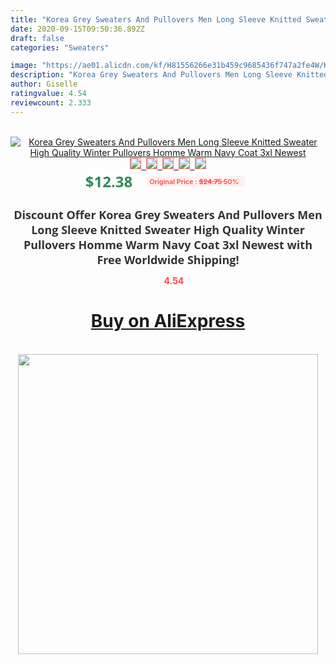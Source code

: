 ```yaml
---
title: "Korea Grey Sweaters And Pullovers Men Long Sleeve Knitted Sweater High Quality Winter Pullovers Homme Warm Navy Coat 3xl Newest"
date: 2020-09-15T09:50:36.892Z
draft: false
categories: "Sweaters"

image: "https://ae01.alicdn.com/kf/H81556266e31b459c9685436f747a2fe4W/Korea-Grey-Sweaters-And-Pullovers-Men-Long-Sleeve-Knitted-Sweater-High-Quality-Winter-Pullovers-Homme-Warm.jpg"
description: "Korea Grey Sweaters And Pullovers Men Long Sleeve Knitted Sweater High Quality Winter Pullovers Homme Warm Navy Coat 3xl Newest"
author: Giselle
ratingvalue: 4.54
reviewcount: 2.333
---
```

<br>
<div style="text-align: center;">
<a href="https://s.click.aliexpress.com/e/_A6p0qv" target="_blank" rel="nofollow noopener noreferrer"><img alt="Korea Grey Sweaters And Pullovers Men Long Sleeve Knitted Sweater High Quality Winter Pullovers Homme Warm Navy Coat 3xl Newest" class="magnifier-image" src="https://ae01.alicdn.com/kf/H81556266e31b459c9685436f747a2fe4W/Korea-Grey-Sweaters-And-Pullovers-Men-Long-Sleeve-Knitted-Sweater-High-Quality-Winter-Pullovers-Homme-Warm.jpg_640x640.jpg">
<br>
<img style="border:1px solid salmon" src="https://ae01.alicdn.com/kf/H81556266e31b459c9685436f747a2fe4W/Korea-Grey-Sweaters-And-Pullovers-Men-Long-Sleeve-Knitted-Sweater-High-Quality-Winter-Pullovers-Homme-Warm.jpg_120x120.jpg">&nbsp;&nbsp;<img style="border:1px solid salmon" src="https://ae01.alicdn.com/kf/H31af8947f23b483fa0b060592bf01f07y/Korea-Grey-Sweaters-And-Pullovers-Men-Long-Sleeve-Knitted-Sweater-High-Quality-Winter-Pullovers-Homme-Warm.jpg_120x120.jpg">&nbsp;&nbsp;<img style="border:1px solid salmon" src="https://ae01.alicdn.com/kf/H120004a1f29748d7bb8afe5ee0a3d5031/Korea-Grey-Sweaters-And-Pullovers-Men-Long-Sleeve-Knitted-Sweater-High-Quality-Winter-Pullovers-Homme-Warm.jpg_120x120.jpg">&nbsp;&nbsp;<img style="border:1px solid salmon" src="https://ae01.alicdn.com/kf/H707aad247cd549cebf3f4e33953cff7ft/Korea-Grey-Sweaters-And-Pullovers-Men-Long-Sleeve-Knitted-Sweater-High-Quality-Winter-Pullovers-Homme-Warm.jpg_120x120.jpg">&nbsp;&nbsp;<img style="border:1px solid salmon" src="https://ae01.alicdn.com/kf/H101cac9551a8479db3295412c522917cR/Korea-Grey-Sweaters-And-Pullovers-Men-Long-Sleeve-Knitted-Sweater-High-Quality-Winter-Pullovers-Homme-Warm.jpg_120x120.jpg"></a></div><br0>
<div style="text-align: center;"><span style="background-color: white; border: 0px; box-sizing: border-box; color: seagreen; display: inline-block; font-family: &quot;open sans&quot; , &quot;arial&quot; , &quot;helvetica&quot; , sans-serif , &quot;heiti&quot;; font-size: 24px; font-stretch: inherit; font-weight: 700; line-height: inherit; margin: 0px 10px 0px 0px; padding: 0px; vertical-align: middle;">$12.38 </span>
<span style="background: rgb(255 , 241 , 241); border-radius: 3px; border: 0px; box-sizing: border-box; color: #ff4747; display: inline-block; font-family: inherit; font-size: 12px; font-stretch: inherit; font-style: inherit; font-variant: inherit; font-weight: 600; line-height: inherit; margin: 0px; padding: 2px 5px; transform: scale(0.9); vertical-align: middle;">Original Price : <b style="text-decoration: line-through;">$24.75 </b> 50%&nbsp;&nbsp;</span></div>
<h1 style="color: #333333; display: inline-block; font-family: &quot;open sans&quot; , &quot;arial&quot; , &quot;helvetica&quot; , sans-serif , &quot;heiti&quot;; font-size: 18px; font-stretch: inherit; font-weight: 700; text-align: center;">Discount Offer Korea Grey Sweaters And Pullovers Men Long Sleeve Knitted Sweater High Quality Winter Pullovers Homme Warm Navy Coat 3xl Newest with Free Worldwide Shipping!</h1>
<div style="color: #ff4747; text-align: center;">
<img src="https://4.bp.blogspot.com/-M0ZcTcb-5uY/XleCXlxnR4I/AAAAAAAAAEc/OrjgMkXV1oMQFaCRZj5HQwOCBcu3w1FegCPcBGAYYCw/s1600/star.png" style="height: 15px;">&nbsp;<b>4.54</b></div>
<div class="button_cont" align="center"><a class="buynow_a" href="https://s.click.aliexpress.com/e/_A6p0qv" target="_blank" rel="nofollow noopener noreferrer"><H1>Buy on AliExpress</H1></a></div><br>
<div class="separator" style="clear: both; text-align: center;">
<img src="https://lh3.googleusercontent.com/-pTy5HemUv9M/XlePHvY0dAI/AAAAAAAAAE4/0nX5iRUoIWY8eMW9Dpxeirr157OZliDIgCLcBGAsYHQ/s1600/badge.gif" width="480">
</div>
